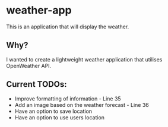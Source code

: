 # weather-app
This is an application that will display the weather.

## Why?
I wanted to create a lightweight weather application that utilises OpenWeather API. 

## Current TODOs:
* Improve formatting of information - Line 35
* Add an image based on the weather forecast - Line 36
* Have an option to save location
* Have an option to use users location
